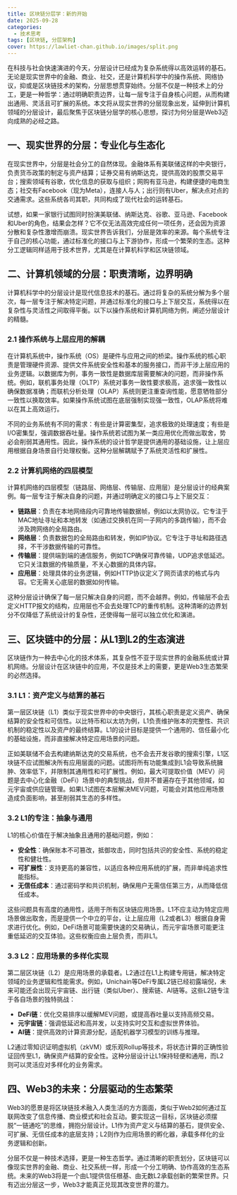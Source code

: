 ```yaml
---
title: 区块链分层学：新的开始
date: 2025-09-28
categories:
  - 技术思考
tags: [区块链, 分层架构]
cover: https://lawliet-chan.github.io/images/split.png
---
```


在科技与社会快速演进的今天，分层设计已经成为复杂系统得以高效运转的基石。无论是现实世界中的金融、商业、社交，还是计算机科学中的操作系统、网络协议，抑或是区块链技术的架构，分层思想贯穿始终。分层不仅是一种技术上的分工，更是一种哲学：通过明确职责边界，让每一层专注于自身核心问题，从而构建出通用、灵活且可扩展的系统。本文将从现实世界的分层现象出发，延伸到计算机领域的分层设计，最后聚焦于区块链分层学的核心思想，探讨为何分层是Web3迈向成熟的必经之路。

## 一、现实世界的分层：专业化与生态化

在现实世界中，分层是社会分工的自然体现。金融体系有美联储这样的中央银行，负责货币政策的制定与资产结算；证券交易有纳斯达克，提供高效的股票交易平台；搜索领域有谷歌，优化信息的获取与组织；网购有亚马逊，构建便捷的电商生态；社交有Facebook（现为Meta），连接人与人；出行则有Uber，解决点对点的交通需求。这些系统各司其职，共同构成了现代社会的运转基石。

试想，如果一家银行试图同时扮演美联储、纳斯达克、谷歌、亚马逊、Facebook和Uber的角色，结果会怎样？它不仅无法高效完成任何一项任务，还会因为资源分散和复杂性激增而崩溃。现实世界告诉我们，分层是效率的来源。每个系统专注于自己的核心功能，通过标准化的接口与上下游协作，形成一个繁荣的生态。这种分工逻辑同样适用于技术世界，尤其是在计算机科学和区块链领域。

## 二、计算机领域的分层：职责清晰，边界明确

计算机科学中的分层设计是现代信息技术的基石。通过将复杂的系统分解为多个层次，每一层专注于解决特定问题，并通过标准化的接口与上下层交互，系统得以在复杂性与灵活性之间取得平衡。以下以操作系统和计算机网络为例，阐述分层设计的精髓。

### 2.1 操作系统与上层应用的解耦

在计算机系统中，操作系统（OS）是硬件与应用之间的桥梁。操作系统的核心职责是管理硬件资源、提供文件系统安全性和基本的服务接口，而非干涉上层应用的业务逻辑。以数据库为例，事务一致性是数据库层需要解决的问题，而非操作系统。例如，联机事务处理（OLTP）系统对事务一致性要求极高，追求强一致性以确保数据准确；而联机分析处理（OLAP）系统则更注重查询性能，愿意牺牲部分一致性以换取效率。如果操作系统试图在底层强制实现强一致性，OLAP系统将难以在其上高效运行。

不同的业务系统有不同的需求：有些是计算密集型，追求极致的处理速度；有些是I/O密集型，强调数据吞吐量。操作系统若试图为某一类应用优化而做出取舍，势必会削弱其通用性。因此，操作系统的设计哲学是提供通用的基础设施，让上层应用根据自身场景自行处理权衡。这种分层解耦赋予了系统灵活性和扩展性。

### 2.2 计算机网络的四层模型

计算机网络的四层模型（链路层、网络层、传输层、应用层）是分层设计的经典案例。每一层专注于解决自身的问题，并通过明确定义的接口与上下层交互：

- **链路层**：负责在本地网络段内可靠地传输数据帧，例如以太网协议。它专注于MAC地址寻址和本地转发（如通过交换机在同一子网内的多跳传输），而不会涉及跨网络的全局路由。
- **网络层**：负责数据包的全局路由和转发，例如IP协议。它专注于寻址和路径选择，不干涉数据传输的可靠性。
- **传输层**：提供端到端的通信服务，例如TCP确保可靠传输，UDP追求低延迟。它只关注数据的传输质量，不关心数据的具体内容。
- **应用层**：处理具体的业务逻辑，例如HTTP协议定义了网页请求的格式与内容。它无需关心底层的数据如何传输。

这种分层设计确保了每一层只解决自身的问题，而不会越界。例如，传输层不会去定义HTTP报文的结构，应用层也不会去处理TCP的重传机制。这种清晰的边界划分不仅降低了系统设计的复杂性，还使得每一层可以独立优化和演进。

## 三、区块链中的分层：从L1到L2的生态演进

区块链作为一种去中心化的技术体系，其复杂性不亚于现实世界的金融系统或计算机网络。分层设计在区块链中的应用，不仅是技术上的需要，更是Web3生态繁荣的必然选择。

### 3.1 L1：资产定义与结算的基石

第一层区块链（L1）类似于现实世界中的中央银行，其核心职责是定义资产、确保结算的安全性和可信性。以比特币和以太坊为例，L1负责维护账本的完整性、共识机制的稳定性以及资产的最终结算。L1的设计目标是提供一个通用的、信任最小化的基础设施，而非直接解决特定应用场景的问题。

正如美联储不会去构建纳斯达克的交易系统，也不会去开发谷歌的搜索引擎，L1区块链不应试图解决所有应用层面的问题。试图将所有功能集成到L1会导致系统臃肿、效率低下，并限制其通用性和可扩展性。例如，最大可提取价值（MEV）问题是去中心化金融（DeFi）场景中的典型挑战，但并不普遍存在于其他领域，如元宇宙或供应链管理。如果L1试图在本层解决MEV问题，可能会对其他应用场景造成负面影响，甚至削弱其生态的多样性。

### 3.2 L1的专注：抽象与通用

L1的核心价值在于解决抽象且通用的基础问题，例如：

- **安全性**：确保账本不可篡改，抵御攻击，同时包括共识的安全性、系统的稳定性和健壮性。
- **可扩展性**：支持更高的兼容性，以适应各种应用系统的扩展，而非单纯追求性能指标。
- **无信任成本**：通过密码学和共识机制，确保用户无需信任第三方，从而降低信任成本。

这些问题具有高度的通用性，适用于所有区块链应用场景。L1不应主动为特定应用场景做出取舍，而是提供一个中立的平台，让上层应用（L2或者L3）根据自身需求进行优化。例如，DeFi场景可能需要快速的交易确认，而元宇宙场景可能更注重低延迟的交互体验。这些权衡应由上层负责，而非L1。

### 3.3 L2：应用场景的多样化实现

第二层区块链（L2）是应用场景的承载者。L2通过在L1上构建专用链，解决特定领域的业务逻辑和性能需求。例如，Unichain等DeFi专属L2链已经初露端倪，未来可能还会出现元宇宙链、出行链（类似Uber）、搜索链、AI链等。这些L2链专注于各自场景的独特挑战：

- **DeFi链**：优化交易排序以缓解MEV问题，或提高吞吐量以支持高频交易。
- **元宇宙链**：强调低延迟和高并发，以支持实时交互和虚拟世界体验。
- **AI链**：提供高效的计算资源分配，适配机器学习模型的训练与推理。

L2通过零知识证明虚拟机（zkVM）或乐观Rollup等技术，将状态计算的正确性验证回传至L1，确保资产结算的安全性。这种分层设计让L1保持轻便和通用，而L2则可以灵活应对多样化的业务需求。

## 四、Web3的未来：分层驱动的生态繁荣

Web3的愿景是将区块链技术融入人类生活的方方面面，类似于Web2如何通过互联网改变了信息传播、商业模式和社会互动。要实现这一目标，区块链必须摆脱“一链通吃”的思维，拥抱分层设计。L1作为资产定义与结算的基石，提供安全、可扩展、无信任成本的底层支持；L2则作为应用场景的孵化器，承载多样化的业务逻辑和创新。

分层不仅是一种技术选择，更是一种生态哲学。通过清晰的职责划分，区块链可以像现实世界的金融、商业、社交系统一样，形成一个分工明确、协作高效的生态系统。未来的Web3将是一个由L1提供信任根基、由无数L2承载创新的繁荣世界。只有迈出分层这一步，Web3才能真正兑现其改变世界的潜力。
